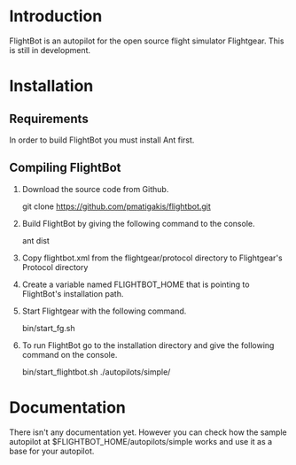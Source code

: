 # Introduction
FlightBot is an autopilot for the open source flight simulator Flightgear.
This is still in development.

# Installation
## Requirements
In order to build FlightBot you must install Ant first.

## Compiling FlightBot
1. Download the source code from Github.

    git clone https://github.com/pmatigakis/flightbot.git

2. Build FlightBot by giving the following command to the console.

    ant dist

3. Copy flightbot.xml from the flightgear/protocol directory to Flightgear's Protocol directory

4. Create a variable named FLIGHTBOT_HOME that is pointing to FlightBot's installation path.
5. Start Flightgear with the following command.

    bin/start_fg.sh

6. To run FlightBot go to the installation directory and give the following command on the console.

    bin/start_flightbot.sh ./autopilots/simple/

# Documentation
There isn't any documentation yet. However you can check how the sample autopilot at
$FLIGHTBOT_HOME/autopilots/simple works and use it as a base for your autopilot.
